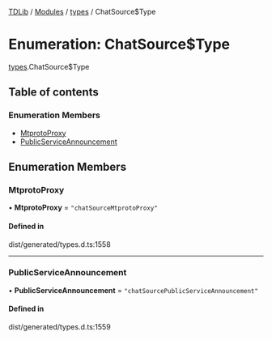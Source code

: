 [TDLib](../README.md) / [Modules](../modules.md) / [types](../modules/types.md) / ChatSource$Type

# Enumeration: ChatSource$Type

[types](../modules/types.md).ChatSource$Type

## Table of contents

### Enumeration Members

- [MtprotoProxy](types.ChatSource_Type.md#mtprotoproxy)
- [PublicServiceAnnouncement](types.ChatSource_Type.md#publicserviceannouncement)

## Enumeration Members

### MtprotoProxy

• **MtprotoProxy** = ``"chatSourceMtprotoProxy"``

#### Defined in

dist/generated/types.d.ts:1558

___

### PublicServiceAnnouncement

• **PublicServiceAnnouncement** = ``"chatSourcePublicServiceAnnouncement"``

#### Defined in

dist/generated/types.d.ts:1559
